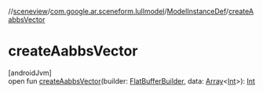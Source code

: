//[sceneview](../../../index.md)/[com.google.ar.sceneform.lullmodel](../index.md)/[ModelInstanceDef](index.md)/[createAabbsVector](create-aabbs-vector.md)

# createAabbsVector

[androidJvm]\
open fun [createAabbsVector](create-aabbs-vector.md)(builder: [FlatBufferBuilder](../../com.google.flatbuffers/-flat-buffer-builder/index.md), data: [Array](https://kotlinlang.org/api/latest/jvm/stdlib/kotlin/-array/index.html)&lt;[Int](https://kotlinlang.org/api/latest/jvm/stdlib/kotlin/-int/index.html)&gt;): [Int](https://kotlinlang.org/api/latest/jvm/stdlib/kotlin/-int/index.html)
